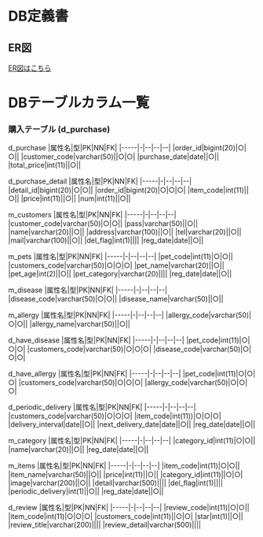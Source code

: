 # DB定義書
## ER図
[ER図はこちら](https://github.com/Aso2001025/2021-sys-design/blob/main/cat/DB/ER.md "ER図はこちら")

# DBテーブルカラム一覧
### 購入テーブル (d_purchase)
d_purchase
|属性名|型|PK|NN|FK|
|-----|-|--|--|--|
|order_id|bigint(20)|○|○||
|customer_code|varchar(50)||○|○|
|purchase_date|date||○||
|total_price|int(11)||○||

d_purchase_detail
|属性名|型|PK|NN|FK|
|-----|-|--|--|--|
|detail_id|bigint(20)|○|○||
|order_id|bigint(20)|○|○|○|
|item_code|int(11)||○||
|price|int(11)||○||
|num|int(11)||○||

m_customers
|属性名|型|PK|NN|FK|
|-----|-|--|--|--|
|customer_code|varchar(50)|○|○||
|pass|varchar(50)||○||
|name|varchar(20)||○||
|address|varchar(100)||○||
|tel|varchar(20)||○||
|mail|varchar(100)||○||
|del_flag|int(1)||||
|reg_date|date||○||

m_pets
|属性名|型|PK|NN|FK|
|-----|-|--|--|--|
|pet_code|int(11)|○|○||
|customers_code|varchar(50)|○|○|○|
|pet_name|varchar(20)||○||
|pet_age|int(2)||○||
|pet_category|varchar(20)||||
|reg_date|date||○||

m_disease
|属性名|型|PK|NN|FK|
|-----|-|--|--|--|
|disease_code|varchar(50)|○|○||
|disease_name|varchar(50)||○||

m_allergy
|属性名|型|PK|NN|FK|
|-----|-|--|--|--|
|allergy_code|varchar(50)|○|○||
|allergy_name|varchar(50)||○||

d_have_disease
|属性名|型|PK|NN|FK|
|-----|-|--|--|--|
|pet_code|int(11)|○|○|○|
|customers_code|varchar(50)|○|○|○|
|disease_code|varchar(50)|○|○|○|


d_have_allergy
|属性名|型|PK|NN|FK|
|-----|-|--|--|--|
|pet_code|int(11)|○|○|○|
|customers_code|varchar(50)|○|○|○|
|allergy_code|varchar(50)|○|○|○|

d_periodic_delivery
|属性名|型|PK|NN|FK|
|-----|-|--|--|--|
|customers_code|varchar(50)|○|○|○|
|item_code|int(11))|○|○|○|
|delivery_interval|date||○||
|next_delivery_date|date||○||
|reg_date|date||○||

m_category
|属性名|型|PK|NN|FK|
|-----|-|--|--|--|
|category_id|int(11)|○|○||
|name|varchar(20)||○||
|reg_date|date||○||

m_items
|属性名|型|PK|NN|FK|
|-----|-|--|--|--|
|item_code|int(11)|○|○||
|item_name|varchar(50)||○||
|price|int(11)||○||
|category_id|int(11)||○|○|
|image|varchar(200)||○||
|detail|varchar(500)||||
|del_flag|int(1)||||
|periodic_delivery|int(1)||○||
|reg_date|date||○||

d_review
|属性名|型|PK|NN|FK|
|-----|-|--|--|--|
|review_code|int(11)|○|○||
|item_code|int(11)|○|○|○|
|customers_code|int(11)||○|○|
|star|int(1)||○||
|review_title|varchar(200)||||
|review_detail|varchar(500)||||

